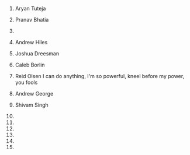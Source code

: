 1) Aryan Tuteja

2) Pranav Bhatia

3)

4) Andrew Hiles

5) Joshua Dreesman

6) Caleb Borlin

7) Reid Olsen I can do anything, I'm so powerful, kneel before my power, you fools

8) Andrew George

9) Shivam Singh

10)

11)

12)

13)

14)

15)


